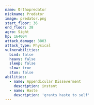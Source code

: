 ```yaml
---
name: Orthopredator
nickname: Predator
image: predator.png
start_floor: 36
end_floor: 38
agro: Sight
hp: 164004
attack_damage: 3803
attack_type: Physical
vulnerabilities:
  bind: false
  heavy: false
  sleep: false
  slow: true
  stun: false
abilities:
  - name: Appendicular Disseverment
    description: instant
  - name: Haste
    description: 'grants haste to self'
---
```

